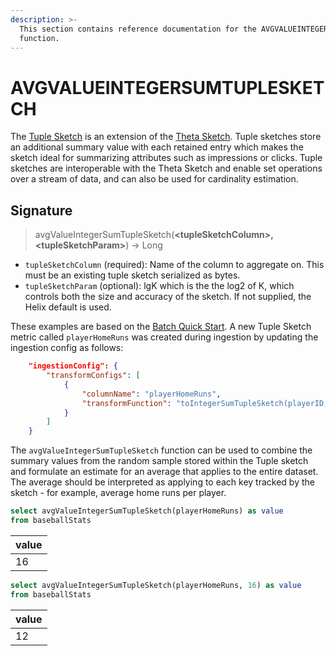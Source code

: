 ```yaml
---
description: >-
  This section contains reference documentation for the AVGVALUEINTEGERSUMTUPLESKETCH
  function.
---
```


# AVGVALUEINTEGERSUMTUPLESKETCH

The [Tuple Sketch](https://datasketches.apache.org/docs/Tuple/TupleOverview.html) is an extension of the [Theta Sketch](https://datasketches.apache.org/docs/Theta/ThetaSketchFramework.html).  Tuple sketches store an additional summary value with each retained entry which makes the sketch ideal for summarizing attributes such as impressions or clicks.  Tuple sketches are interoperable with the Theta Sketch and enable set operations over a stream of data, and can also be used for cardinality estimation.

## Signature

> avgValueIntegerSumTupleSketch(**\<tupleSketchColumn>, \<tupleSketchParam>**) -> Long

* `tupleSketchColumn` (required): Name of the column to aggregate on.  This must be an existing tuple sketch serialized as bytes.
* `tupleSketchParam` (optional): lgK which is the the log2 of K, which controls both the size and accuracy of the sketch.  If not supplied, the Helix default is used.

These examples are based on the [Batch Quick Start](../../basics/getting-started/quick-start.md#batch).  A new Tuple Sketch metric called `playerHomeRuns` was created during ingestion by updating the ingestion config as follows:

```json
	"ingestionConfig": {
		"transformConfigs": [
			{
				"columnName": "playerHomeRuns",
				"transformFunction": "toIntegerSumTupleSketch(playerID, homeRuns)"
			}
		]
	}
```

The `avgValueIntegerSumTupleSketch` function can be used to combine the summary values from the random sample stored within the Tuple sketch and formulate an estimate for an average that applies to the entire dataset.  The average should be interpreted as applying to each key tracked by the sketch - for example, average home runs per player.

```sql
select avgValueIntegerSumTupleSketch(playerHomeRuns) as value
from baseballStats 
```

| value |
| ----- |
| 16    |

```sql
select avgValueIntegerSumTupleSketch(playerHomeRuns, 16) as value
from baseballStats 
```

| value |
| ----- |
| 12    |

